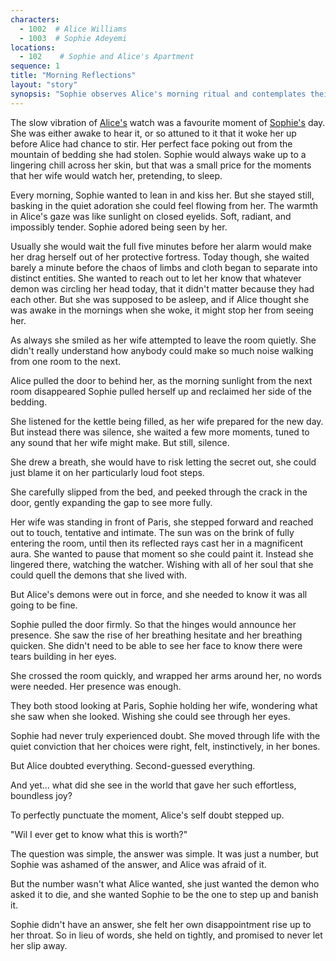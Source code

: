 ```yaml
---
characters:
  - 1002  # Alice Williams
  - 1003  # Sophie Adeyemi
locations:
  - 102    # Sophie and Alice's Apartment
sequence: 1
title: "Morning Reflections"
layout: "story"
synopsis: "Sophie observes Alice's morning ritual and contemplates their relationship as they stare at a painting from Sophie's past in Paris, grappling with unspoken emotions and Alice's self-doubt."
---
```


The slow vibration of [Alice's](/stories/the-happy-place/characters/1002) watch was a favourite moment of [Sophie's](/stories/the-happy-place/characters/1003) day. She was either awake to hear it, or so attuned to it that it woke her up before Alice had chance to stir. Her perfect face poking out from the mountain of bedding she had stolen. Sophie would always wake up to a lingering chill across her skin, but that was a small price for the moments that her wife would watch her, pretending, to sleep. 

Every morning, Sophie wanted to lean in and kiss her. But she stayed still, basking in the quiet adoration she could feel flowing from her. The warmth in Alice's gaze was like sunlight on closed eyelids. Soft, radiant, and impossibly tender. Sophie adored being seen by her.

Usually she would wait the full five minutes before her alarm would make her drag herself out of her protective fortress. Today though, she waited barely a minute before the chaos of limbs and cloth began to separate into distinct entities. She wanted to reach out to let her know that whatever demon was circling her head today, that it didn't matter because they had each other. But she was supposed to be asleep, and if Alice thought she was awake in the mornings when she woke, it might stop her from seeing her.

As always she smiled as her wife attempted to leave the room quietly. She didn't really understand how anybody could make so much noise walking from one room to the next. 

Alice pulled the door to behind her, as the morning sunlight from the next room disappeared Sophie pulled herself up and reclaimed her side of the bedding. 

She listened for the kettle being filled, as her wife prepared for the new day. But instead there was silence, she waited a few more moments, tuned to any sound that her wife might make. But still, silence. 

She drew a breath, she would have to risk letting the secret out, she could just blame it on her particularly loud foot steps. 

She carefully slipped from the bed, and peeked through the crack in the door, gently expanding the gap to see more fully. 

Her wife was standing in front of Paris, she stepped forward and reached out to touch, tentative and intimate. The sun was on the brink of fully entering the room, until then its reflected rays cast her in a magnificent aura. She wanted to pause that moment so she could paint it. Instead she lingered there, watching the watcher. Wishing with all of her soul that she could quell the demons that she lived with. 

But Alice's demons were out in force, and she needed to know it was all going to be fine. 

Sophie pulled the door firmly. So that the hinges would announce her presence. She saw the rise of her breathing hesitate and her breathing quicken. She didn't need to be able to see her face to know there were tears building in her eyes. 

She crossed the room quickly, and wrapped her arms around her, no words were needed. Her presence was enough. 

They both stood looking at Paris, Sophie holding her wife, wondering what she saw when she looked. Wishing she could see through her eyes.

Sophie had never truly experienced doubt. She moved through life with the quiet conviction that her choices were right, felt, instinctively, in her bones.

But Alice doubted everything. Second-guessed everything.

And yet… what did she see in the world that gave her such effortless, boundless joy?

To perfectly punctuate the moment, Alice's self doubt stepped up. 

"Wil I ever get to know what this is worth?"

The question was simple, the answer was simple. It was just a number, but Sophie was ashamed of the answer, and Alice was afraid of it. 

But the number wasn't what Alice wanted, she just wanted the demon who asked it to die, and she wanted Sophie to be the one to step up and banish it. 

Sophie didn't have an answer, she felt her own disappointment rise up to her throat. So in lieu of words, she held on tightly, and promised to never let her slip away.
